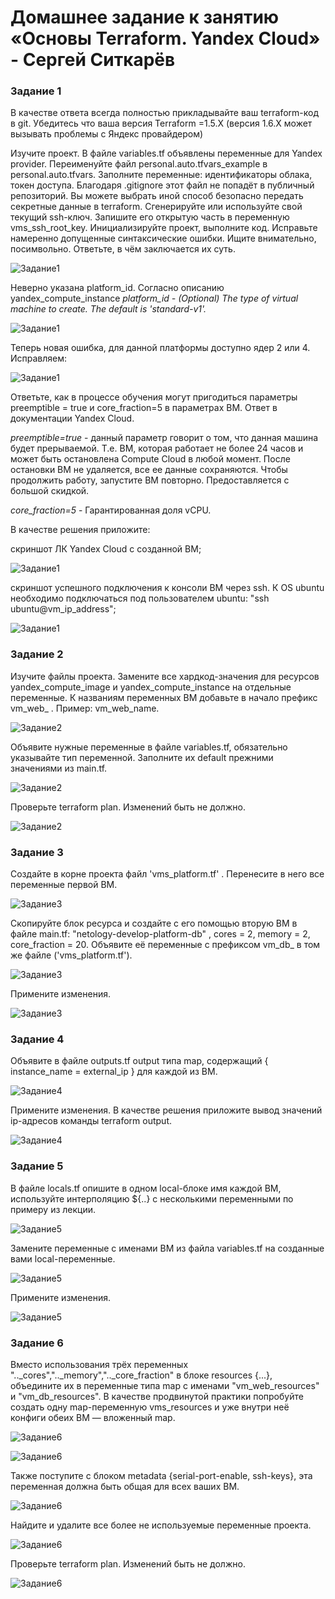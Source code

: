 # Домашнее задание к занятию «Основы Terraform. Yandex Cloud» - Сергей Ситкарёв

### Задание 1

В качестве ответа всегда полностью прикладывайте ваш terraform-код в git. Убедитесь что ваша версия Terraform =1.5.Х (версия 1.6.Х может вызывать проблемы с Яндекс провайдером)

Изучите проект. В файле variables.tf объявлены переменные для Yandex provider.
Переименуйте файл personal.auto.tfvars_example в personal.auto.tfvars. Заполните переменные: идентификаторы облака, токен доступа. Благодаря .gitignore этот файл не попадёт в публичный репозиторий. Вы можете выбрать иной способ безопасно передать секретные данные в terraform.
Сгенерируйте или используйте свой текущий ssh-ключ. Запишите его открытую часть в переменную vms_ssh_root_key.
Инициализируйте проект, выполните код. Исправьте намеренно допущенные синтаксические ошибки. Ищите внимательно, посимвольно. Ответьте, в чём заключается их суть.

![Задание1](https://github.com/SSitkarev/terraform-02/blob/main/img/1.jpg)

Неверно указана platform_id. Согласно описанию yandex_compute_instance *platform_id - (Optional) The type of virtual machine to create. The default is 'standard-v1'.*

![Задание1](https://github.com/SSitkarev/terraform-02/blob/main/img/2.jpg)

Теперь новая ошибка, для данной платформы доступно ядер 2 или 4. Исправляем:

![Задание1](https://github.com/SSitkarev/terraform-02/blob/main/img/3.jpg)

Ответьте, как в процессе обучения могут пригодиться параметры preemptible = true и core_fraction=5 в параметрах ВМ. Ответ в документации Yandex Cloud.

*preemptible=true* - данный параметр говорит о том, что данная машина будет прерываемой. Т.е. ВМ, которая работает не более 24 часов и может быть остановлена Compute Cloud в любой момент. После остановки ВМ не удаляется, все ее данные сохраняются. Чтобы продолжить работу, запустите ВМ повторно. Предоставляется с большой скидкой.

*core_fraction=5* - Гарантированная доля vCPU.

В качестве решения приложите:

скриншот ЛК Yandex Cloud с созданной ВМ;

![Задание1](https://github.com/SSitkarev/terraform-02/blob/main/img/4.jpg)

скриншот успешного подключения к консоли ВМ через ssh. К OS ubuntu необходимо подключаться под пользователем ubuntu: "ssh ubuntu@vm_ip_address";

![Задание1](https://github.com/SSitkarev/terraform-02/blob/main/img/5.jpg)

### Задание 2

Изучите файлы проекта.
Замените все хардкод-значения для ресурсов yandex_compute_image и yandex_compute_instance на отдельные переменные. К названиям переменных ВМ добавьте в начало префикс vm_web_ . Пример: vm_web_name.

![Задание2](https://github.com/SSitkarev/terraform-02/blob/main/img/7.jpg)

Объявите нужные переменные в файле variables.tf, обязательно указывайте тип переменной. Заполните их default прежними значениями из main.tf.

![Задание2](https://github.com/SSitkarev/terraform-02/blob/main/img/6.jpg)

Проверьте terraform plan. Изменений быть не должно.

![Задание2](https://github.com/SSitkarev/terraform-02/blob/main/img/8.jpg)

### Задание 3

Создайте в корне проекта файл 'vms_platform.tf' . Перенесите в него все переменные первой ВМ.

![Задание3](https://github.com/SSitkarev/terraform-02/blob/main/img/9.jpg)

Скопируйте блок ресурса и создайте с его помощью вторую ВМ в файле main.tf: "netology-develop-platform-db" , cores = 2, memory = 2, core_fraction = 20. Объявите её переменные с префиксом vm_db_ в том же файле ('vms_platform.tf').

![Задание3](https://github.com/SSitkarev/terraform-02/blob/main/img/10.jpg)

Примените изменения.

![Задание3](https://github.com/SSitkarev/terraform-02/blob/main/img/11.jpg)

### Задание 4

Объявите в файле outputs.tf output типа map, содержащий { instance_name = external_ip } для каждой из ВМ.

![Задание4](https://github.com/SSitkarev/terraform-02/blob/main/img/13.jpg)

Примените изменения.
В качестве решения приложите вывод значений ip-адресов команды terraform output.

![Задание4](https://github.com/SSitkarev/terraform-02/blob/main/img/12.jpg)

### Задание 5

В файле locals.tf опишите в одном local-блоке имя каждой ВМ, используйте интерполяцию ${..} с несколькими переменными по примеру из лекции.

![Задание5](https://github.com/SSitkarev/terraform-02/blob/main/img/14.jpg)

Замените переменные с именами ВМ из файла variables.tf на созданные вами local-переменные.

![Задание5](https://github.com/SSitkarev/terraform-02/blob/main/img/15.jpg)

Примените изменения.

![Задание5](https://github.com/SSitkarev/terraform-02/blob/main/img/16.jpg)

### Задание 6

Вместо использования трёх переменных ".._cores",".._memory",".._core_fraction" в блоке resources {...}, объедините их в переменные типа map с именами "vm_web_resources" и "vm_db_resources". 
В качестве продвинутой практики попробуйте создать одну map-переменную vms_resources и уже внутри неё конфиги обеих ВМ — вложенный map.

![Задание6](https://github.com/SSitkarev/terraform-02/blob/main/img/17.jpg)

![Задание6](https://github.com/SSitkarev/terraform-02/blob/main/img/18.jpg)

Также поступите с блоком metadata {serial-port-enable, ssh-keys}, эта переменная должна быть общая для всех ваших ВМ.

![Задание6](https://github.com/SSitkarev/terraform-02/blob/main/img/19.jpg)

Найдите и удалите все более не используемые переменные проекта.

![Задание6](https://github.com/SSitkarev/terraform-02/blob/main/img/20.jpg)

Проверьте terraform plan. Изменений быть не должно.

![Задание6](https://github.com/SSitkarev/terraform-02/blob/main/img/21.jpg)
